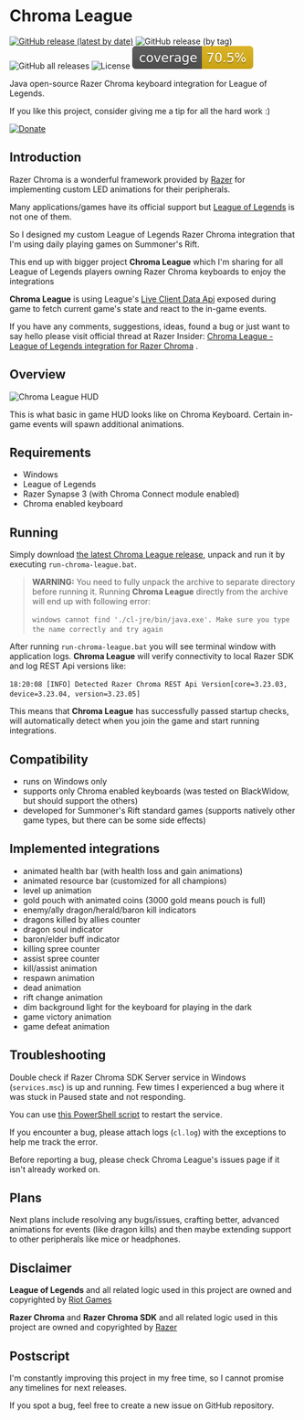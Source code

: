 # Chroma League

[![GitHub release (latest by date)](https://img.shields.io/github/v/release/bonepl/chromaleague)](https://github.com/bonepl/ChromaLeague/releases/latest)
![GitHub release (by tag)](https://img.shields.io/github/downloads/bonepl/chromaleague/v1.3.0/total)
![GitHub all releases](https://img.shields.io/github/downloads/bonepl/chromaleague/total)
![License](https://img.shields.io/badge/license-GPL%203.0-informational)
![Coverage](.github/badges/jacoco-chromaleague.svg)

Java open-source Razer Chroma keyboard integration for League of Legends.

If you like this project, consider giving me a tip for all the hard work :)

[![Donate](https://img.shields.io/badge/Donate-PayPal-blue.svg)](https://www.paypal.com/cgi-bin/webscr?cmd=_donations&business=5JFBXY66RT8Z6&item_name=Chroma+League&currency_code=PLN)

## Introduction

Razer Chroma is a wonderful framework provided by [Razer](https://www.razer.com/)
for implementing custom LED animations for their peripherals.

Many applications/games have its official support but [League of Legends](https://leagueoflegends.com)
is not one of them.

So I designed my custom League of Legends Razer Chroma integration that I'm using daily playing games on Summoner's
Rift.

This end up with bigger project **Chroma League** which I'm sharing for all League of Legends players owning Razer
Chroma keyboards to enjoy the integrations

**Chroma League** is using
League's [Live Client Data Api](https://developer.riotgames.com/docs/lol#game-client-api_live-client-data-api)
exposed during game to fetch current game's state and react to the in-game events.

If you have any comments, suggestions, ideas, found a bug or just want to say hello please visit official thread at
Razer
Insider: [Chroma League - League of Legends integration for Razer Chroma](https://insider.razer.com/index.php?threads/chroma-league-league-of-legends-integration-for-razer-chroma.65412/)
.

## Overview

![Chroma League HUD](https://github.com/bonepl/ChromaLeague/blob/master/doc/images/ChromaLeague.png "Chroma League HUD")

This is what basic in game HUD looks like on Chroma Keyboard. Certain in-game events will spawn additional animations.

## Requirements

* Windows
* League of Legends
* Razer Synapse 3 (with Chroma Connect module enabled)
* Chroma enabled keyboard

## Running

Simply download [the latest Chroma League release](https://github.com/bonepl/ChromaLeague/releases/latest), unpack and
run it by executing `run-chroma-league.bat`.

> **WARNING:** You need to fully unpack the archive to separate directory before running it.
> Running **Chroma League** directly from the archive will end up with following error:
>
> `windows cannot find './cl-jre/bin/java.exe'. Make sure you type the name correctly and try again`

After running `run-chroma-league.bat` you will see terminal window with application logs.
**Chroma League** will verify connectivity to local Razer SDK and log REST Api versions like:

`18:20:08 [INFO] Detected Razer Chroma REST Api Version[core=3.23.03, device=3.23.04, version=3.23.05]`

This means that **Chroma League** has successfully passed startup checks, will automatically detect when you join the
game and start running integrations.

## Compatibility

* runs on Windows only
* supports only Chroma enabled keyboards
  (was tested on BlackWidow, but should support the others)
* developed for Summoner's Rift standard games
  (supports natively other game types, but there can be some side effects)

## Implemented integrations

- animated health bar (with health loss and gain animations)
- animated resource bar (customized for all champions)
- level up animation
- gold pouch with animated coins (3000 gold means pouch is full)
- enemy/ally dragon/herald/baron kill indicators
- dragons killed by allies counter
- dragon soul indicator
- baron/elder buff indicator
- killing spree counter
- assist spree counter
- kill/assist animation
- respawn animation
- dead animation
- rift change animation
- dim background light for the keyboard for playing in the dark
- game victory animation
- game defeat animation

## Troubleshooting

Double check if Razer Chroma SDK Server service in Windows (`services.msc`) is up and running. Few times I experienced a
bug where it was stuck in Paused state and not responding.

You can
use [this PowerShell script](https://github.com/bonepl/ChromaLeague/blob/master/chroma-league-launcher/src/scripts/restartRazerSdk.ps1)
to restart the service.

If you encounter a bug, please attach logs (`cl.log`) with the exceptions to help me track the error.

Before reporting a bug, please check Chroma League's issues page if it isn't already worked on.

## Plans

Next plans include resolving any bugs/issues, crafting better, advanced animations for events (like dragon kills)
and then maybe extending support to other peripherals like mice or headphones.

## Disclaimer

**League of Legends** and all related logic used in this project are owned and copyrighted
by [Riot Games](https://www.riotgames.com)

**Razer Chroma** and **Razer Chroma SDK** and all related logic used in this project are owned and copyrighted
by [Razer](https://www.razer.com/)

## Postscript

I'm constantly improving this project in my free time, so I cannot promise any timelines for next releases.

If you spot a bug, feel free to create a new issue on GitHub repository. 
